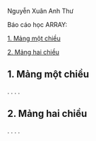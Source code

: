 Nguyễn Xuân Anh Thư

Báo cáo học ARRAY:

[1. Mảng một chiều ](#mangmotchieu)

[2. Mảng hai chiều](#manghaichieu)
<a name="mangmotchieu"></a>
## 1. Mảng một chiều
.
.
.
.
<a name="manghaichieu"></a>
## 2. Mảng hai chiều
.
.
.
.


